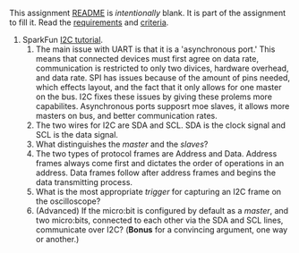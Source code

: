 This assignment [README](README.md) is _intentionally_ blank. It is part of the assignment to fill it. Read the [requirements](requirements.md) and [criteria](criteria.md).
 
 
 1. SparkFun [I2C tutorial](https://learn.sparkfun.com/tutorials/i2c).
      1. The main issue with UART is that it is a 'asynchronous port.' This means that connected devices must first agree on data rate, communication is restricted to only two divices, hardware overhead, and data rate. SPI has issues because of the amount of pins needed, which effects layout, and the fact that it only allows for one master on the bus. I2C fixes these issues by giving these prolems more capabilites. Asynchronous ports supposrt moe slaves, it allows more masters on bus, and better communication rates. 
      2. The two wires for I2C are SDA and SCL. SDA is the clock signal and SCL is the data signal.
      3. What distinguishes the _master_ and the _slaves_?
      4. The two types of protocol frames are Address and Data. Address frames always come first and dictates the order of operations in an address. Data frames follow after address frames and begins the data transmitting process. 
      5. What is the most appropriate _trigger_ for capturing an I2C frame on the oscilloscope?
      6. (Advanced) If the micro:bit is configured by default as a _master_, and two micro:bits, connected to each other via the SDA and SCL lines, communicate over I2C? (**Bonus** for a convincing argument, one way or another.)
